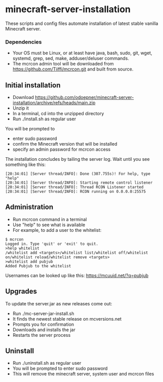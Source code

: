 # minecraft-server-installation

These scripts and config files automate installation of latest stable vanilla Minecraft server.

### Dependencies

* Your OS must be Linux, or at least have java, bash, sudo, git, wget, systemd, grep, sed, make, adduser/deluser commands.
* The mcrcon admin tool will be downloaded from https://github.com/Tiiffi/mcrcon.git and built from source.

## Initial installation

* Download https://github.com/odoepner/minecraft-server-installation/archive/refs/heads/main.zip
* Unzip it 
* In a terminal, cd into the unzipped directory
* Run ./install.sh as regular user

You will be prompted to 
* enter sudo password
* confirm the Minecraft version that will be installed
* specify an admin password for mcrcon access

The installation concludes by tailing the server log.
Wait until you see something like this:

```
[20:34:01] [Server thread/INFO]: Done (307.755s)! For help, type "help"
[20:34:01] [Server thread/INFO]: Starting remote control listener
[20:34:01] [Server thread/INFO]: Thread RCON Listener started
[20:34:01] [Server thread/INFO]: RCON running on 0.0.0.0:25575
```
## Administration

* Run mcrcon command in a terminal 
* Use "help" to see what is available
* For example, to add a user to the whitelist:
```
$ mcrcon 
Logged in. Type 'quit' or 'exit' to quit.
>help whitelist
/whitelist add <targets>/whitelist list/whitelist off/whitelist on/whitelist reload/whitelist remove <targets>
>whitelist add pubjub
Added Pubjub to the whitelist
```
Usernames can be looked up like this: https://mcuuid.net/?q=pubjub

## Upgrades 

To update the server.jar as new releases come out:
* Run ./mc-server-jar-install.sh
* It finds the newest stable release on mcversions.net
* Prompts you for confirmation
* Downloads and installs the jar 
* Restarts the server process

## Uninstall

* Run ./uninstall.sh as regular user
* You will be prompted to enter sudo password
* This will remove the minecraft server, system user and mcrcon files
